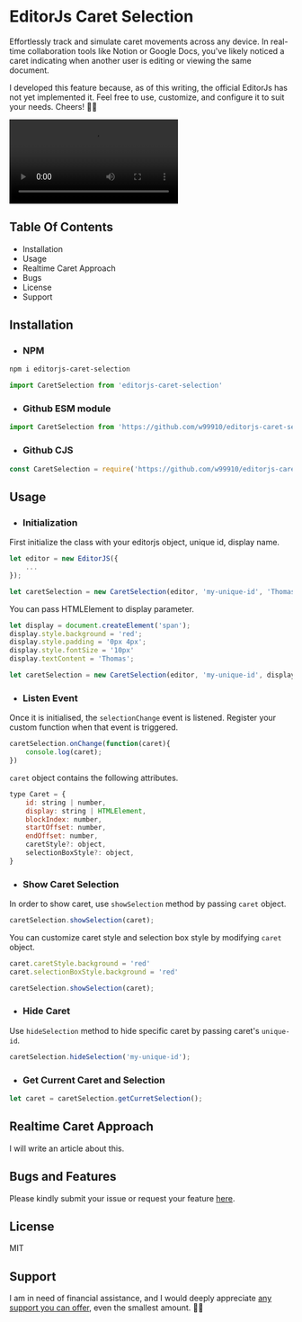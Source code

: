 # EditorJs Caret Selection

Effortlessly track and simulate caret movements across any device. In real-time collaboration tools like Notion or Google Docs, you've likely noticed a caret indicating when another user is editing or viewing the same document.

I developed this feature because, as of this writing, the official EditorJs has not yet implemented it. Feel free to use, customize, and configure it to suit your needs. Cheers! 🥂🥂

<video controls src="https://github.com/w99910/editorjs-caret-selection/blob/master/assets/demo.mp4" title="Caret Selection Demo"></video>

## Table Of Contents

- Installation
- Usage
- Realtime Caret Approach
- Bugs
- License
- Support

## Installation

- ### NPM

```bash
npm i editorjs-caret-selection
```

```js
import CaretSelection from 'editorjs-caret-selection'
```

- ### Github ESM module

```js
import CaretSelection from 'https://github.com/w99910/editorjs-caret-selection/blob/master/dist/editorjs-caret-selection.js'
```

- ### Github CJS

```js
const CaretSelection = require('https://github.com/w99910/editorjs-caret-selection/blob/master/dist/editorjs-caret-selection.cjs')
```

## Usage

- ### Initialization

First initialize the class with your editorjs object, unique id, display name. 

```js
let editor = new EditorJS({
    ...
});

let caretSelection = new CaretSelection(editor, 'my-unique-id', 'Thomas');
```

You can pass HTMLElement to display parameter.

```js
let display = document.createElement('span');
display.style.background = 'red';
display.style.padding = '0px 4px';
display.style.fontSize = '10px'
display.textContent = 'Thomas';

let caretSelection = new CaretSelection(editor, 'my-unique-id', display);
```

- ### Listen Event

Once it is initialised, the `selectionChange` event is listened. Register your custom function when that event is triggered.

```js
caretSelection.onChange(function(caret){
    console.log(caret);
})
```

`caret` object contains the following attributes.
```js
type Caret = {
    id: string | number,
    display: string | HTMLElement,
    blockIndex: number,
    startOffset: number,
    endOffset: number,
    caretStyle?: object,
    selectionBoxStyle?: object,
}
```

- ### Show Caret Selection
In order to show caret, use `showSelection` method by passing `caret` object.

```js
caretSelection.showSelection(caret);
```

You can customize caret style and selection box style by modifying `caret` object.

```js
caret.caretStyle.background = 'red'
caret.selectionBoxStyle.background = 'red'

caretSelection.showSelection(caret);
```

- ### Hide Caret 

Use `hideSelection` method to hide specific caret by passing caret's `unique-id`. 

```js
caretSelection.hideSelection('my-unique-id');
```

- ### Get Current Caret and Selection

```js
let caret = caretSelection.getCurretSelection();
```

## Realtime Caret Approach

<!-- Please refer to the article here for a more detailed explanation of the approach. -->
I will write an article about this.

## Bugs and Features
Please kindly submit your issue or request your feature [here](https://github.com/w99910/editorjs-caret-selection/issues).


## License
 MIT

## Support

I am in need of financial assistance, and I would deeply appreciate [any support you can offer](https://github.com/sponsors/w99910), even the smallest amount. 🙏🙏 
